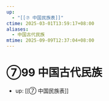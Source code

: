 ```yaml
---
up:
  - "[[⑦ 中国民族表]]"
ctime: 2025-03-01T13:59:17+08:00
aliases:
  - 中国古代民族
mtime: 2025-09-09T12:37:04+08:00
---
```


# ⑦99 中国古代民族

- up: [[⑦ 中国民族表]]
